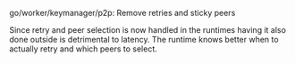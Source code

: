 go/worker/keymanager/p2p: Remove retries and sticky peers

Since retry and peer selection is now handled in the runtimes having it
also done outside is detrimental to latency. The runtime knows better
when to actually retry and which peers to select.
